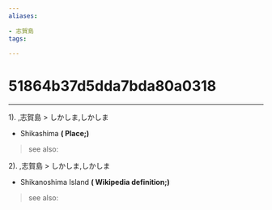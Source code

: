 ```yaml
---
aliases:
    
- 志賀島
tags:
    
---
```


# 51864b37d5dda7bda80a0318
---
1).
,志賀島 > しかしま,しかしま

- Shikashima
**( Place;)**
> see also: 
            
2).
,志賀島 > しかしま,しかしま

- Shikanoshima Island
**( Wikipedia definition;)**
> see also: 
            